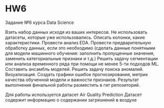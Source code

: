 # HW6
Задание №6 курса Data Science

Взять набор данных исходя из ваших интересов.	Не использовать датасеты, которые уже использовались.
Описать колонки, какие характеристики.
Провести анализ EDA.
Провести предварительную обработку данных, если это необходимо (сделать данные понятными для модели машинного обучения: заполнить пропущенные значения, заменить категориальные признаки и т.д.)
Решить задачу сегментации или анализа временного ряда при помощи не менее 5-ти подходов ML. Составить ансамбль моделей.
Решить задачу поиска аномалий.
Визуализация. Создать графики ошибок прогнозирования, метрик качества обученной модели и важности признаков.
Результат выполнения финальной работы разместить в гит репозиторий.

Для работы используется датасет Air Quality Prediction
Датасет содержит информацию о содержании загрязнений в воздухе

